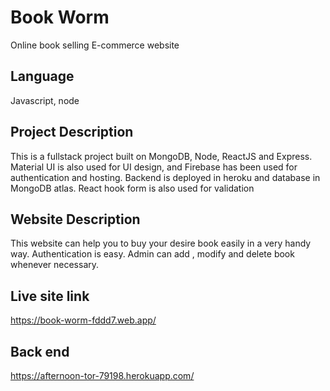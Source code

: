 # Book Worm

Online book selling E-commerce website

## Language

Javascript, node

## Project Description

This is a fullstack project built on MongoDB, Node, ReactJS and Express. Material UI is also used for UI design, and Firebase has been used for authentication and hosting. Backend is deployed in heroku and database in MongoDB atlas. React hook form is also used for validation

## Website Description

This website can help you to buy your desire book easily in a very handy way. Authentication is easy. Admin can add , modify and delete book whenever necessary.

## Live site link 
https://book-worm-fddd7.web.app/

## Back end
https://afternoon-tor-79198.herokuapp.com/

